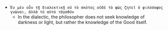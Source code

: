- `Ἐν μὲν οὖν τῇ διαλεκτικῇ οὐ τὸ σκότος οὐδὲ τὸ φῶς ζητεῖ ὁ φιλόσοφος γνῶναι, ἀλλὰ τὸ αὐτὸ τἀγαθόν`
	- In the dialectic, the philosopher does not seek knowledge of darkness or light, but rather the knowledge of the Good itself.